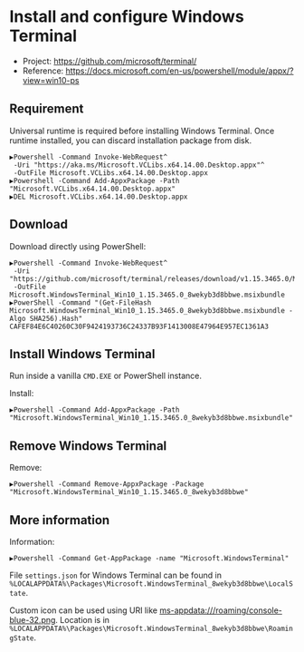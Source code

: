 # Install and configure Windows Terminal

- Project: <https://github.com/microsoft/terminal/>
- Reference: <https://docs.microsoft.com/en-us/powershell/module/appx/?view=win10-ps>

## Requirement

Universal runtime is required before installing Windows Terminal.
Once runtime installed, you can discard installation package from disk.

```dosbatch
▶Powershell -Command Invoke-WebRequest^
 -Uri "https://aka.ms/Microsoft.VCLibs.x64.14.00.Desktop.appx"^
 -OutFile Microsoft.VCLibs.x64.14.00.Desktop.appx
▶Powershell -Command Add-AppxPackage -Path "Microsoft.VCLibs.x64.14.00.Desktop.appx"
▶DEL Microsoft.VCLibs.x64.14.00.Desktop.appx
```

## Download

Download directly using PowerShell:

```dosbatch
▶Powershell -Command Invoke-WebRequest^
 -Uri "https://github.com/microsoft/terminal/releases/download/v1.15.3465.0/Microsoft.WindowsTerminal_Win10_1.15.3465.0_8wekyb3d8bbwe.msixbundle"^
 -OutFile Microsoft.WindowsTerminal_Win10_1.15.3465.0_8wekyb3d8bbwe.msixbundle
▶PowerShell -Command "(Get-FileHash Microsoft.WindowsTerminal_Win10_1.15.3465.0_8wekyb3d8bbwe.msixbundle -Algo SHA256).Hash"
CAFEF84E6C40260C30F9424193736C24337B93F1413008E47964E957EC1361A3
```

## Install Windows Terminal

Run inside a vanilla `CMD.EXE` or PowerShell instance.

Install:

```dosbatch
▶Powershell -Command Add-AppxPackage -Path "Microsoft.WindowsTerminal_Win10_1.15.3465.0_8wekyb3d8bbwe.msixbundle"
```

## Remove Windows Terminal

Remove:

```dosbatch
▶Powershell -Command Remove-AppxPackage -Package "Microsoft.WindowsTerminal_Win10_1.15.3465.0_8wekyb3d8bbwe"
```

## More information

Information:

```dosbatch
▶Powershell -Command Get-AppPackage -name "Microsoft.WindowsTerminal"
```

File `settings.json` for Windows Terminal can be found in
`%LOCALAPPDATA%\Packages\Microsoft.WindowsTerminal_8wekyb3d8bbwe\LocalState`.

Custom icon can be used using URI like <ms-appdata:///roaming/console-blue-32.png>.
Location is in
`%LOCALAPPDATA%\Packages\Microsoft.WindowsTerminal_8wekyb3d8bbwe\RoamingState`.
